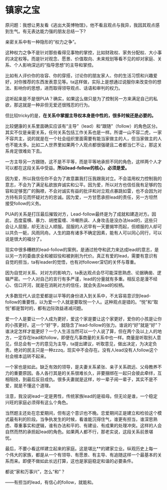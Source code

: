 # 镇家之宝

原问题：我想让男友看《逃出大英博物馆》，他不看且观点与我异，我因其观点感到生气。有无表达能力强的朋友总结一下?

亲密关系中有一种隐形的“权力之争”。

这种权力之争不是针对那些看得见事物的掌控，比如财政权、家务分配权、大小事的决定权等。而是针对观念、愿景、价值取向、未来规划等看不见的却对家庭、关系、个人影响深远的“指导思想”的主导和掌控。

比如有人评价你的妆容、你的穿搭，讨论你的朋友家人、你的生活习惯和兴趣爱好，对你推荐的东西发表意见等。ta这样做，实际上是想通过说服你来改变你的想法、影响你的思想，进而取得领导观点、话语和审判的权力。

这听起来是不是很PUA？确实，如果这么做只是为了控制另一方来满足自己的私欲，那这就是一种非但无爱还很残忍的行为。

但比较tricky的是，**在关系中掌握主导权本身是中性的，很多时候还是必要的。**

比较健康的关系里面确实应该有“主导”（lead）和“跟随”（follow）的角色区分。其实不仅是亲密关系，任何关系包括工作关系也是一样。所谓一山不容二虎，一家不容共主，说的就是在一个社会组织里面需要有能当家做主的人，但当家做主的人也不能太多。比如二人世界里如果两个人观点都很强硬且二者都当仁不让，那这关系肯定很难处下去。

一方主导另一方跟随，这不是不平等，而是平等地承担不同的角色，这样两个人才可以都在这段关系中受益。**所以lead-follow的核心，必须是爱。**

因为爱，所以我信任你不会为了故意赢我打压我跟我对立。不会滥用权力控制我的意志，不会为了满足私欲放弃诚实和公平。因为爱，所以对方也信任我有足够的包容和足够宽广的胸襟，不会对诚实有益的批评和对立观点暴跳如雷，也不会因为对方持有异见而怀疑对方的忠诚。因为爱，一方甘愿承担lead的责任，另一方坦然接受follow的义务。

PUA的关系是打压最后摧毁对方，Lead-follow最终是为了成就和建造对方。因此，态度蛮横、暴力、胡搅蛮缠、冷嘲热讽、人身攻击是没办法lead的，这些只会让人屈服，却无法让人顺服。屈服的人迟早有一天要揭竿而起，但顺服的人却可以共负一轭，风雨同舟。人生的路有诸多不确定因素，能有人可以同心同行，可以说是很大的福分了。

现实中很多糟糕的lead-follow的案例，是通过抢夺和武力来达成lead的意志，是以另一方的委曲求全和被奴役和被剥削为代价。真正有爱的lead，需要有意识有自觉的担当，ta有leader的觉悟，也有对follower深切的关怀与尊重。

因为自觉对关系、对对方的影响力，ta表达观点会尽可能深思熟虑、论据确凿、逻辑严密。一个人对自己的言行有多严谨，lead的分量就有多重。相反总是漫不经心、信口开河，就是在消耗对方的信任，就会失去lead的权柄。

大多数现代人谈恋爱都是以平等的身份进入到关系中，不太容易意识到lead-follow的重要性，以为爱一个人就是要取悦一个人。这种观点是错的。“悦”和“取悦”都是暂时的，都有边际效益递减问题。

爱一个人是要让一个人成为更好，爱这个家是要让这个家更好，爱你的小孩是让你的小孩更好。这一个“好”字，就隐含了lead-follow的张力。谁说的“好”就是“好”？谁决定怎样才能更好？一个人生活当然可以一个人说了算，但在两个及以上人的地方，一定存在lead和follow，即便在凡事商量的关系中也一样。商量是听取别人意见，但总会有一方的意见为主导，ta提出建议，听取意见，做出决定，为决定负责。绝对的民主只是一种zzzq，现实中不会存在。没有人lead没有人follow这个社会根本运转不起来。

一个家也是如此。缺乏有效的领导，是夫妻关系紧张、亲子关系疏远、父母教养不力的重要原因。各人各行其是的关系很难长久，非要捆绑在一起只会彼此牵绊，互相阻挠，到最后反目成仇。很多夫妻就是这样，吵一辈子闹一辈子，其实不是不爱，就是不懂这个道理。

注意，我没说lead一定是男性，传统家族lead的是祖母。但无论是谁，一个稳定兴旺的家庭必须得有这么个角色。

当然题主还处在恋爱期间，但有这个意识也不晚。恋爱期间正是建立和检验这个模式最有利的阶段。当争执发生的时候，看谁能沉得住气，谁更有担当，谁深思熟虑、尊重事实和逻辑，谁有办法和平的、有建设、有成果的处理冲突。这样的人会自然而然的承担起lead的角色。如果两人都不行，那老实说，这段关系前景堪忧。

最后，不要小看这样建立起来的家庭。这是堪比**的建家立业。纵观历史上每一个伟大的家族，都是从一个有领导、有愿景、有主导、有追随这样一个最基本的关系而来。即便不做如此长远打算，这也是家庭稳定和谐的必要条件。

都说“家和万事兴”，怎么“和”？

——有担当的lead，有信心的follow，就能和。

